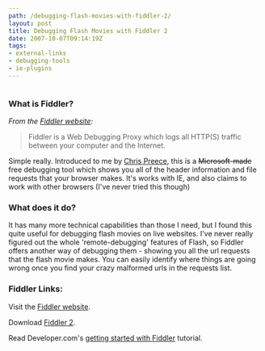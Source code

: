 ```yaml
---
path: /debugging-flash-movies-with-fiddler-2/
layout: post
title: Debugging Flash Movies with Fiddler 2
date: 2007-10-07T09:14:19Z
tags:
- external-links
- debugging-tools
- ie-plugins
---
```


<p style="text-align: center;"><img src="/content/images/2007/10/fiddlerlogo.png" alt="" /></p>

<h3>What is Fiddler?</h3>
<em>From the <a title="Open link in a new window" href="http://www.fiddler2.com/fiddler2/" target="_blank">Fiddler website</a>:</em>
<blockquote>Fiddler is a Web Debugging Proxy which logs all HTTP(S) traffic between your computer and the Internet.</blockquote>
Simple really.  Introduced to me by <a title="Open link in a new window" href="http://www.mmtdigital.co.uk/RVE9b7ab808a1ad4754a1a5800dce029b34,,.aspx" target="_blank">Chris Preece</a>, this is a <span style="text-decoration: line-through;">Microsoft-made</span> free debugging tool which shows you all of the header information and file requests that your browser makes.  It's works with IE, and also claims to work with other browsers (I've never tried this though)<!--more-->
<h3>What does it do?</h3>
It has many more technical capabilities than those I need, but I found this quite useful for debugging flash movies on live websites.  I've never really figured out the whole 'remote-debugging' features of Flash, so Fiddler offers another way of debugging them - showing you all the url requests that the flash movie makes.  You can easily identify where things are going wrong once you find your crazy malformed urls in the requests list.
<h3>Fiddler Links:</h3>
Visit the <a title="Open link in a new window" href="http://www.fiddler2.com/fiddler2/" target="_blank">Fiddler website</a>.

Download <a title="Open link in a new window" href="/content/images/2007/10/Fiddler2Setup.exe" target="_blank">Fiddler 2</a>.

Read Developer.com's <a title="Open link in a new window" href="http://www.developer.com/lang/jscript/article.php/3631066" target="_blank">getting started with Fiddler</a> tutorial.